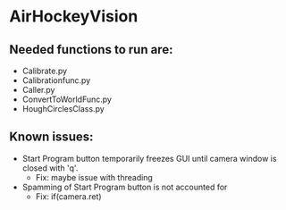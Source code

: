 # AirHockeyVision

## Needed functions to run are:
- Calibrate.py
- Calibrationfunc.py
- Caller.py
- ConvertToWorldFunc.py
- HoughCirclesClass.py


## Known issues:
- Start Program button temporarily freezes GUI until camera window is closed with 'q'.
    - Fix: maybe issue with threading
- Spamming of Start Program button is not accounted for
    - Fix: if(camera.ret) 
